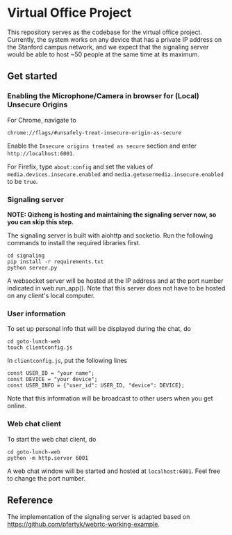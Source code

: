 # Virtual Office Project

This repository serves as the codebase for the virtual office project. Currently, the system works on any device that has a private IP address on the Stanford campus network, and we expect that the signaling server would be able to host ~50 people at the same time at its maximum.

## Get started

### Enabling the Microphone/Camera in browser for (Local) Unsecure Origins 

For Chrome, navigate to

```
chrome://flags/#unsafely-treat-insecure-origin-as-secure
```

Enable the `Insecure origins treated as secure` section and enter `http://localhost:6001`.

For Firefix, type `about:config` and set the values of `media.devices.insecure.enabled` and `media.getusermedia.insecure.enabled` to be `true`.

### Signaling server

**NOTE: Qizheng is hosting and maintaining the signaling server now, so you can skip this step.**

The signaling server is built with aiohttp and socketio. Run the following commands to install the required libraries first.

```
cd signaling
pip install -r requirements.txt
python server.py
```

A websocket server will be hosted at the IP address and at the port number indicated in web.run_app(). Note that this server does not have to be hosted on any client's local computer.

### User information

To set up personal info that will be displayed during the chat, do

```
cd goto-lunch-web
touch clientconfig.js
```

In `clientconfig.js`, put the following lines

```
const USER_ID = "your name";
const DEVICE = "your device";
const USER_INFO = {"user_id": USER_ID, "device": DEVICE};
```

Note that this information will be broadcast to other users when you get online.

### Web chat client

To start the web chat client, do

```
cd goto-lunch-web
python -m http.server 6001
```

A web chat window will be started and hosted at `localhost:6001`. Feel free to change the port number.

## Reference

The implementation of the signaling server is adapted based on https://github.com/pfertyk/webrtc-working-example.
